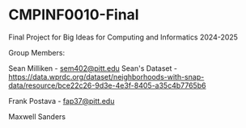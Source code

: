 # CMPINF0010-Final
Final Project for Big Ideas for Computing and Informatics 2024-2025

Group Members:

Sean Milliken - sem402@pitt.edu
Sean's Dataset - https://data.wprdc.org/dataset/neighborhoods-with-snap-data/resource/bce22c26-9d3e-4e3f-8405-a35c4b7765b6

Frank Postava - fap37@pitt.edu

Maxwell Sanders


